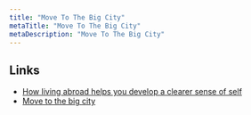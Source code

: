 ```yaml
---
title: "Move To The Big City"
metaTitle: "Move To The Big City"
metaDescription: "Move To The Big City"
---
```


Links
---

-	[How living abroad helps you develop a clearer sense of self](https://hbr.org/2018/05/how-living-abroad-helps-you-develop-a-clearer-sense-of-self)
-	[Move to the big city](https://sivers.org/city)
